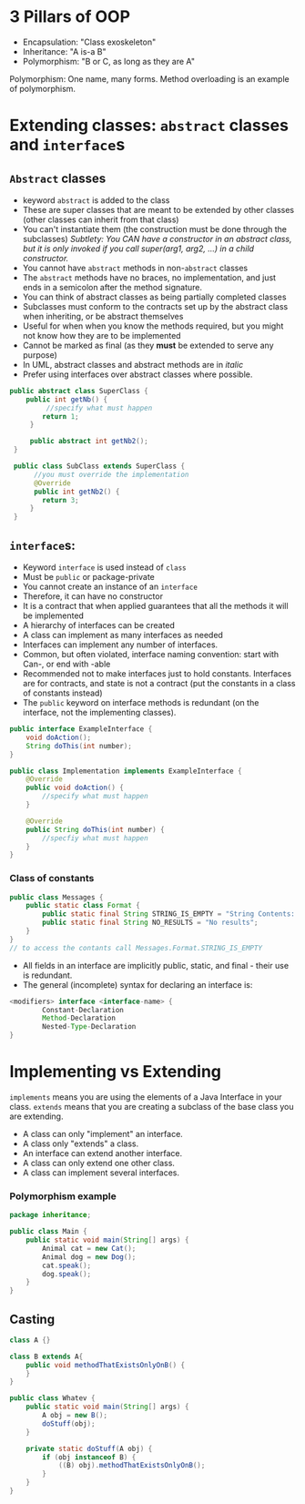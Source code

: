 # 3 Pillars of OOP

- Encapsulation: "Class exoskeleton"
- Inheritance: "A is-a B"
- Polymorphism: "B or C, as long as they are A"

Polymorphism: One name, many forms. Method overloading is an example of polymorphism.

# Extending classes: `abstract` classes and `interface`s

## `Abstract` classes

- keyword `abstract` is added to the class
- These are super classes that are meant to be extended by other classes (other classes can inherit from that class)
- You can't instantiate them (the construction must be done through the subclasses)
  *Subtlety: You CAN have a constructor in an abstract class, but it is only invoked if you call super(arg1, arg2, ...) in a child constructor.*
- You cannot have `abstract` methods in non-`abstract` classes
- The `abstract` methods have no braces, no implementation, and just ends in a semicolon after the method signature.
- You can think of abstract classes as being partially completed classes
- Subclasses must conform to the contracts set up by the abstract class when inheriting, or be abstract themselves
- Useful for when when you know the methods required, but you might not know how they are to be implemented
- Cannot be marked as final (as they **must** be extended to serve any purpose)
- In UML, abstract classes and abstract methods are in *italic*
- Prefer using interfaces over abstract classes where possible.

```java
public abstract class SuperClass {
    public int getNb() {
         //specify what must happen
        return 1;
     }

     public abstract int getNb2();
 }

 public class SubClass extends SuperClass {
      //you must override the implementation
      @Override
      public int getNb2() {
        return 3;
     }
 }
```

## `interface`s:

- Keyword `interface` is used instead of `class`
- Must be `public` or package-private
- You cannot create an instance of an `interface`
- Therefore, it can have no constructor
- It is a contract that when applied guarantees that all the methods it will be implemented
- A hierarchy of interfaces can be created
- A class can implement as many interfaces as needed
- Interfaces can implement any number of interfaces.
- Common, but often violated, interface naming convention: start with Can-, or end with -able
- Recommended not to make interfaces just to hold constants. Interfaces are for contracts, and state is not a contract (put the constants in a class of constants instead)
- The `public` keyword on interface methods is redundant (on the interface, not the implementing classes).

```java
public interface ExampleInterface {
    void doAction();
    String doThis(int number);
}

public class Implementation implements ExampleInterface {
    @Override
    public void doAction() {
        //specify what must happen
    }

    @Override
    public String doThis(int number) {
        //specfiy what must happen
    }
}
```

### Class of constants

```java
public class Messages {
    public static class Format {
        public static final String STRING_IS_EMPTY = "String Contents: Empty String";
        public static final String NO_RESULTS = "No results";
    }
}
// to access the contants call Messages.Format.STRING_IS_EMPTY
```

- All fields in an interface are implicitly public, static, and final - their use is redundant.
- The general (incomplete) syntax for declaring an interface is:

```java
<modifiers> interface <interface-name> {
        Constant-Declaration
        Method-Declaration
        Nested-Type-Declaration
}
```

# Implementing vs Extending

`implements` means you are using the elements of a Java Interface in your class.
`extends` means that you are creating a subclass of the base class you are extending.
- A class can only "implement" an interface.
- A class only "extends" a class.
- An interface can extend another interface.
- A class can only extend one other class.
- A class can implement several interfaces.


### Polymorphism example

```java
package inheritance;

public class Main {
    public static void main(String[] args) {
        Animal cat = new Cat();
        Animal dog = new Dog();
        cat.speak();
        dog.speak();
    }
}
```

## Casting

```java
class A {}

class B extends A{
    public void methodThatExistsOnlyOnB() {
    }
}

public class Whatev {
    public static void main(String[] args) {
        A obj = new B();
        doStuff(obj);
    }

    private static doStuff(A obj) {
        if (obj instanceof B) {
            ((B) obj).methodThatExistsOnlyOnB();
        }
    }
}
```

